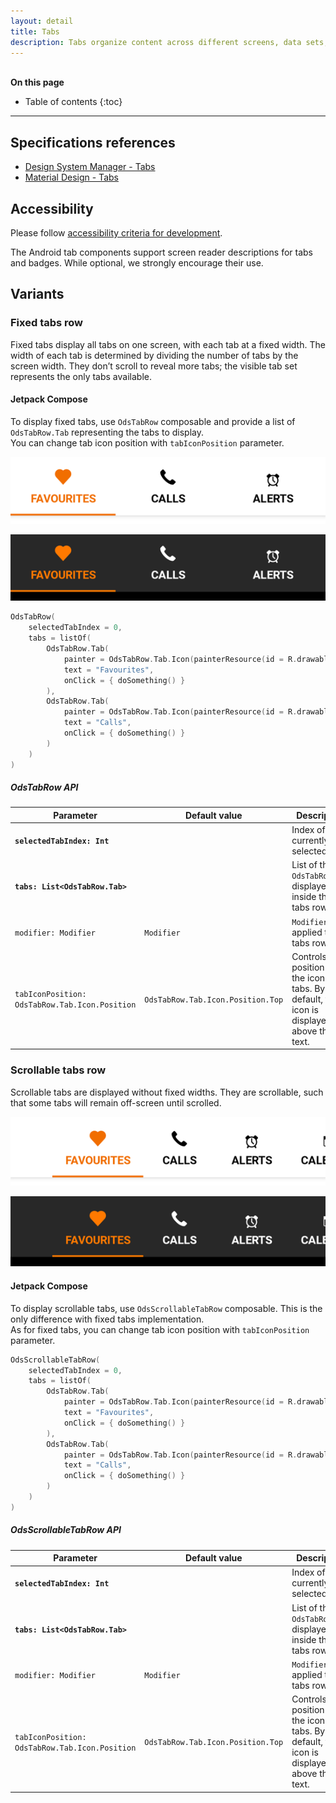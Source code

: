```yaml
---
layout: detail
title: Tabs
description: Tabs organize content across different screens, data sets, and other interactions.
---
```


<br>**On this page**

* Table of contents
{:toc}

---

## Specifications references

- [Design System Manager - Tabs](https://system.design.orange.com/0c1af118d/p/513d27-tabs/b/50cb71)
- [Material Design - Tabs](https://material.io/components/tabs/)

## Accessibility

Please follow [accessibility criteria for development](https://a11y-guidelines.orange.com/en/mobile/android/development/).

The Android tab components support screen reader descriptions for tabs and
badges. While optional, we strongly encourage their use.

## Variants

### Fixed tabs row

Fixed tabs display all tabs on one screen, with each tab at a fixed width. The
width of each tab is determined by dividing the number of tabs by the screen
width. They don’t scroll to reveal more tabs; the visible tab set represents the
only tabs available.

#### Jetpack Compose

To display fixed tabs, use `OdsTabRow` composable and provide a list of `OdsTabRow.Tab` representing the tabs to display.  
You can change tab icon position with `tabIconPosition` parameter.

![Fixed tabs light](images/tabs_fixed_light.png)

![Fixed tabs dark](images/tabs_fixed_dark.png)

```kotlin
OdsTabRow(
    selectedTabIndex = 0,
    tabs = listOf(
        OdsTabRow.Tab(
            painter = OdsTabRow.Tab.Icon(painterResource(id = R.drawable.ic_heart)),
            text = "Favourites",
            onClick = { doSomething() }
        ),
        OdsTabRow.Tab(
            painter = OdsTabRow.Tab.Icon(painterResource(id = R.drawable.ic_call)),
            text = "Calls",
            onClick = { doSomething() }
        )
    )
)
```

##### OdsTabRow API

| Parameter                                      | Default&nbsp;value                | Description                                                                                      |
|------------------------------------------------|-----------------------------------|--------------------------------------------------------------------------------------------------|
| <b>`selectedTabIndex: Int`</b>                 |                                   | Index of the currently selected tab                                                              |
| <b>`tabs: List<OdsTabRow.Tab>`</b>             |                                   | List of the `OdsTabRow.Tab` displayed inside this tabs row                                       |
| `modifier: Modifier`                           | `Modifier`                        | `Modifier` applied to the tabs row                                                               |
| `tabIconPosition: OdsTabRow.Tab.Icon.Position` | `OdsTabRow.Tab.Icon.Position.Top` | Controls the position of the icon in the tabs. By default, the icon is displayed above the text. |

### Scrollable tabs row

Scrollable tabs are displayed without fixed widths. They are scrollable, such
that some tabs will remain off-screen until scrolled.

![Scrollable tabs light](images/tabs_scrollable_light.png)

![Scrollable tabs dark](images/tabs_scrollable_dark.png)

#### Jetpack Compose

To display scrollable tabs, use `OdsScrollableTabRow` composable. This is the only difference with fixed tabs implementation.  
As for fixed tabs, you can change tab icon position with `tabIconPosition` parameter.

```kotlin
OdsScrollableTabRow(
    selectedTabIndex = 0,
    tabs = listOf(
        OdsTabRow.Tab(
            painter = OdsTabRow.Tab.Icon(painterResource(id = R.drawable.ic_heart)),
            text = "Favourites",
            onClick = { doSomething() }
        ),
        OdsTabRow.Tab(
            painter = OdsTabRow.Tab.Icon(painterResource(id = R.drawable.ic_call)),
            text = "Calls",
            onClick = { doSomething() }
        )
    )
)
```

##### OdsScrollableTabRow API

| Parameter                                      | Default&nbsp;value                | Description                                                                                      |
|------------------------------------------------|-----------------------------------|--------------------------------------------------------------------------------------------------|
| <b>`selectedTabIndex: Int`</b>                 |                                   | Index of the currently selected tab                                                              |
| <b>`tabs: List<OdsTabRow.Tab>`</b>             |                                   | List of the `OdsTabRow.Tab` displayed inside this tabs row                                       |
| `modifier: Modifier`                           | `Modifier`                        | `Modifier` applied to the tabs row                                                               |
| `tabIconPosition: OdsTabRow.Tab.Icon.Position` | `OdsTabRow.Tab.Icon.Position.Top` | Controls the position of the icon in the tabs. By default, the icon is displayed above the text. |
